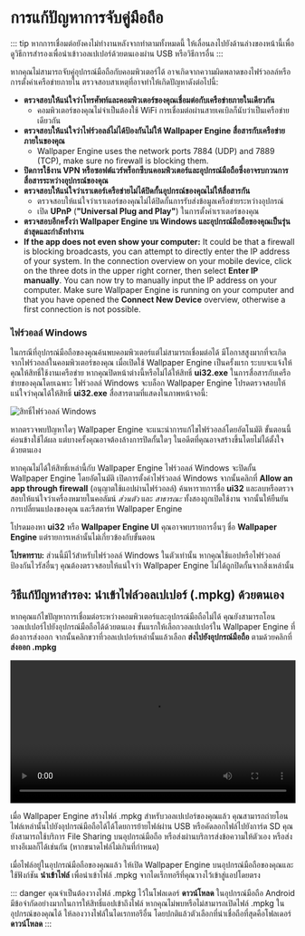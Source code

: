 # การแก้ปัญหาการจับคู่มือถือ

::: tip
หากการเชื่อมต่อยังคงไม่ทำงานหลังจากทำตามทั้งหมดนี้ ให้เลื่อนลงไปยังด้านล่างของหน้านี้เพื่อดูวิธีการสำรองเพื่อนำเข้าวอลเปเปอร์ด้วยตนเองผ่าน USB หรือวิธีการอื่น
:::

หากคุณไม่สามารถจับคู่อุปกรณ์มือถือกับคอมพิวเตอร์ได้ อาจเกิดจากความผิดพลาดของไฟร์วอลล์หรือการตั้งค่าเครือข่ายภายใน ตรวจสอบสาเหตุที่อาจทำให้เกิดปัญหาดังต่อไปนี้:

* **ตรวจสอบให้แน่ใจว่าโทรศัพท์และคอมพิวเตอร์ของคุณเชื่อมต่อกับเครือข่ายภายในเดียวกัน**
  * คอมพิวเตอร์ของคุณไม่จำเป็นต้องใช้ WiFi การเชื่อมต่อผ่านสายเคเบิลก็นับว่าเป็นเครือข่ายเดียวกัน
* **ตรวจสอบให้แน่ใจว่าไฟร์วอลล์ไม่ได้ป้องกันไม่ให้ Wallpaper Engine สื่อสารกับเครือข่ายภายในของคุณ**
  * Wallpaper Engine uses the network ports 7884 (UDP) and 7889 (TCP), make sure no firewall is blocking them.
* **ปิดการใช้งาน VPN หรือซอฟต์แวร์พร็อกซีบนคอมพิวเตอร์และอุปกรณ์มือถือซึ่งอาจรบกวนการสื่อสารระหว่างอุปกรณ์ของคุณ**
* **ตรวจสอบให้แน่ใจว่าเราเตอร์เครือข่ายไม่ได้ปิดกั้นอุปกรณ์ของคุณไม่ให้สื่อสารกัน**
    * ตรวจสอบให้แน่ใจว่าเราเตอร์ของคุณไม่ได้ปิดกั้นการรับส่งข้อมูลเครือข่ายระหว่างอุปกรณ์
    * เปิด **UPnP** (**"Universal Plug and Play"**) ในการตั้งค่าเราเตอร์ของคุณ
* **ตรวจสอบอีกครั้งว่า Wallpaper Engine บน Windows และอุปกรณ์มือถือของคุณเป็นรุ่นล่าสุดและกำลังทำงาน**
* **If the app does not even show your computer:** It could be that a firewall is blocking broadcasts, you can attempt to directly enter the IP address of your system. In the connection overview on your mobile device, click on the three dots in the upper right corner, then select **Enter IP manually**. You can now try to manually input the IP address on your computer. Make sure Wallpaper Engine is running on your computer and that you have opened the **Connect New Device** overview, otherwise a first connection is not possible.

### ไฟร์วอลล์ Windows

ในกรณีที่อุปกรณ์มือถือของคุณค้นพบคอมพิวเตอร์แต่ไม่สามารถเชื่อมต่อได้ มีโอกาสสูงมากที่จะเกิดจากไฟร์วอลล์ในคอมพิวเตอร์ของคุณ เมื่อเปิดใช้ Wallpaper Engine เป็นครั้งแรก ระบบจะแจ้งให้คุณให้สิทธิ์ใช้งานเครือข่าย หากคุณปิดหน้าต่างนี้หรือไม่ได้ให้สิทธิ์ **ui32.exe** ในการสื่อสารกับเครือข่ายของคุณโดยเฉพาะ ไฟร์วอลล์ Windows จะบล็อก Wallpaper Engine โปรดตรวจสอบให้แน่ใจว่าคุณได้ให้สิทธิ์ **ui32.exe** สื่อสารตามที่แสดงในภาพหน้าจอนี้:

![สิทธิ์ไฟร์วอลล์ Windows](/img/faq/windows_defender.png)

หากตรวจพบปัญหาใดๆ Wallpaper Engine จะแนะนำการแก้ไขไฟร์วอลล์โดยอัตโนมัติ ขั้นตอนนี้ค่อนข้างใช้ได้ผล แต่บางครั้งคุณอาจต้องล้างการปิดกั้นใดๆ ในอดีตที่คุณอาจสร้างขึ้นโดยไม่ได้ตั้งใจด้วยตนเอง

หากคุณไม่ได้ให้สิทธิ์เหล่านี้กับ Wallpaper Engine ไฟร์วอลล์ Windows จะปิดกั้น Wallpaper Engine โดยอัตโนมัติ เปิดการตั้งค่าไฟร์วอลล์ Windows จากนั้นคลิกที่ **Allow an app through firewall** (อนุญาตใช้แอปผ่านไฟร์วอลล์) ค้นหารายการชื่อ **ui32** และลบหรือตรวจสอบให้แน่ใจว่าเครื่องหมายในคอลัมน์ *ส่วนตัว* และ *สาธารณะ* ทั้งสองถูกเปิดใช้งาน จากนั้นให้ยืนยันการเปลี่ยนแปลงของคุณ และรีสตาร์ท Wallpaper Engine

โปรดมองหา **ui32** หรือ **Wallpaper Engine UI** คุณอาจพบรายการอื่นๆ ชื่อ **Wallpaper Engine** แต่รายการเหล่านั้นไม่เกี่ยวข้องกับขั้นตอน

**โปรดทราบ:** ส่วนนี้มีไว้สำหรับไฟร์วอลล์ Windows ในตัวเท่านั้น หากคุณใช้แอปหรือไฟร์วอลล์ป้องกันไวรัสอื่นๆ คุณต้องตรวจสอบให้แน่ใจว่า Wallpaper Engine ไม่ได้ถูกปิดกั้นจากสิ่งเหล่านั้น

## วิธีแก้ปัญหาสำรอง: นำเข้าไฟล์วอลเปเปอร์ (.mpkg) ด้วยตนเอง

หากคุณแก้ไขปัญหาการเชื่อมต่อระหว่างคอมพิวเตอร์และอุปกรณ์มือถือไม่ได้ คุณยังสามารถโอนวอลเปเปอร์ไปยังอุปกรณ์มือถือได้ด้วยตนเอง ขั้นแรกให้เลือกวอลเปเปอร์ใน Wallpaper Engine ที่ต้องการส่งออก จากนั้นคลิกขวาที่วอลเปเปอร์เหล่านั้นแล้วเลือก **ส่งไปยังอุปกรณ์มือถือ** ตามด้วยคลิกที่ **ส่งออก .mpkg**

<video width="100%" controls autoplay loop>
  <source src="/videos/mobile_export.mp4" type="video/mp4">
  เบราว์เซอร์ของคุณไม่รองรับแท็กวิดีโอ
</video>

เมื่อ Wallpaper Engine สร้างไฟล์ .mpkg สำหรับวอลเปเปอร์ของคุณแล้ว คุณสามารถถ่ายโอนไฟล์เหล่านั้นไปยังอุปกรณ์มือถือได้ได้โดยการย้ายไฟล์ผ่าน USB หรือคัดลอกไฟล์ไปยังการ์ด SD คุณยังสามารถใช้บริการ File Sharing บนอุปกรณ์มือถือ หรือส่งผ่านบริการส่งข้อความให้ตัวเอง หรือส่งทางอีเมลก็ได้เช่นกัน (หากขนาดไฟล์ไม่เกินที่กำหนด)

เมื่อไฟล์อยู่ในอุปกรณ์มือถือของคุณแล้ว ให้เปิด Wallpaper Engine บนอุปกรณ์มือถือของคุณและใช้ฟังก์ชัน **นำเข้าไฟล์** เพื่อนำเข้าไฟล์ .mpkg จากไดเร็กทอรีที่คุณวางไว้เข้าสู่แอปโดยตรง

::: danger
คุณจำเป็นต้องวางไฟล์ .mpkg ไว้ในโฟลเดอร์ **ดาวน์โหลด** ในอุปกรณ์มือถือ Android มีข้อจำกัดอย่างมากในการให้สิทธิ์แอปเข้าถึงไฟล์ หากคุณไม่พบหรือไม่สามารถเปิดไฟล์ .mpkg ในอุปกรณ์ของคุณได้ ให้ลองวางไฟล์ในไดเรกทอรีอื่น โดยปกติแล้วตัวเลือกที่น่าเชื่อถือที่สุดคือโฟลเดอร์ **ดาวน์โหลด**
:::